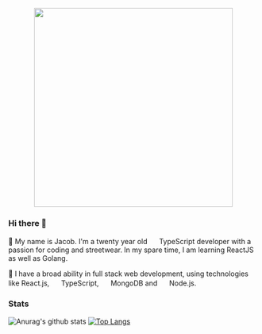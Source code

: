 <p align="center">
  <img src="https://github.com/jacobduncan00/raw/master/code.gif" width="400" height="400" />
</p>

### Hi there 👋

🦄 My name is Jacob. I'm a twenty year old <img src="https://img.icons8.com/color/48/000000/typescript.png" height="16px" /> TypeScript developer with a passion for coding and streetwear. In my spare time, I am learning ReactJS as well as Golang.

🍍 I have a broad ability in full stack web development, using technologies like React.js, <img src="https://img.icons8.com/color/48/000000/typescript.png" height="16px" /> TypeScript, <img src="https://img.icons8.com/color/48/000000/mongodb.png" height="16px" /> MongoDB and <img src="https://img.icons8.com/color/48/000000/nodejs.png" height="16px" /> Node.js.

### Stats

![Anurag's github stats](https://github-readme-stats.vercel.app/api?username=jacobduncan00&show_icons=true) [![Top Langs](https://github-readme-stats.vercel.app/api/top-langs/?username=jacobduncan00&layout=compact)](https://github.com/anuraghazra/github-readme-stats)
